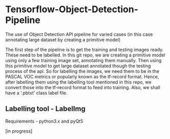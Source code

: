 # Tensorflow-Object-Detection-Pipeline
The use of Object Detection API pipeline for varied cases (in this case annotating large dataset by creating a primitive model)

The first step of the pipeline is to get the training and testing images ready. These need to be labelled. In this git repo, we are creating a primitive model using only a few training image set, annotating them manually. Then using this primitive model to get large dataset annotated though the testing process of the api.
So for labelling the images, we need them to be in the PASCAL VOC metrics or popularly known as the tf-record format. Hence, after labelling them using the labelling tool mentioned in this repo, we convert those into the tf-record format to feed into training. Also, we shall have a '.pbtxt' class label file. 

## Labelling tool - LabelImg 

Requirements - python3.x and pyQt5

[in progress]
